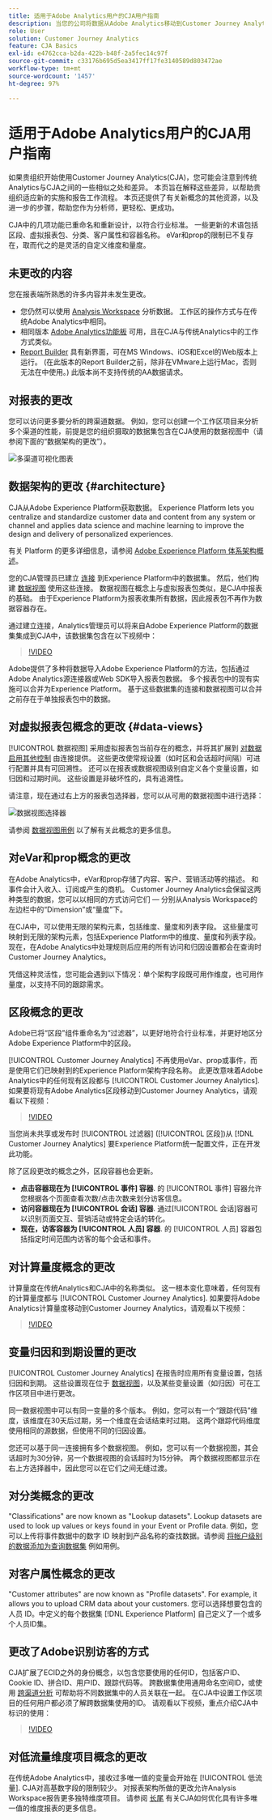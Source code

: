 ```yaml
---
title: 适用于Adobe Analytics用户的CJA用户指南
description: 当您的公司将数据从Adobe Analytics移动到Customer Journey Analytics时，从用户的角度应该考虑什么
role: User
solution: Customer Journey Analytics
feature: CJA Basics
exl-id: e4762cca-b2da-422b-b48f-2a5fec14c97f
source-git-commit: c33176b695d5ea3417ff17fe3140589d803472ae
workflow-type: tm+mt
source-wordcount: '1457'
ht-degree: 97%

---
```


# 适用于Adobe Analytics用户的CJA用户指南

如果贵组织开始使用Customer Journey Analytics(CJA)，您可能会注意到传统Analytics与CJA之间的一些相似之处和差异。 本页旨在解释这些差异，以帮助贵组织适应新的实施和报告工作流程。 本页还提供了有关新概念的其他资源，以及进一步的步骤，帮助您作为分析师，更轻松、更成功。

CJA中的几项功能已重命名和重新设计，以符合行业标准。 一些更新的术语包括区段、虚拟报表包、分类、客户属性和容器名称。 eVar和prop的限制已不复存在，取而代之的是灵活的自定义维度和量度。

## 未更改的内容

您在报表端所熟悉的许多内容并未发生更改。

* 您仍然可以使用 [Analysis Workspace](/help/analysis-workspace/home.md) 分析数据。 工作区的操作方式与在传统Adobe Analytics中相同。
* 相同版本 [Adobe Analytics功能板](/help/mobile-app/home.md) 可用，且在CJA与传统Analytics中的工作方式类似。
* [Report Builder](/help/report-builder/report-buider-overview.md) 具有新界面，可在MS Windows、iOS和Excel的Web版本上运行。 (在此版本的Report Builder之前，除非在VMware上运行Mac，否则无法在中使用。) 此版本尚不支持传统的AA数据请求。

## 对报表的更改

您可以访问更多要分析的跨渠道数据。 例如，您可以创建一个工作区项目来分析多个渠道的性能，前提是您的组织摄取的数据集包含在CJA使用的数据视图中（请参阅下面的“数据架构的更改”）。

![多渠道可视化图表](assets/cross-channel.png)

## 数据架构的更改 {#architecture}

CJA从Adobe Experience Platform获取数据。 Experience Platform lets you centralize and standardize customer data and content from any system or channel and applies data science and machine learning to improve the design and delivery of personalized experiences.

[](https://experienceleague.adobe.com/docs/platform-learn/tutorials/schemas/schemas-and-experience-data-model.html)有关 Platform 的更多详细信息，请参阅 [Adobe Experience Platform 体系架构概述](https://experienceleague.adobe.com/docs/platform-learn/tutorials/intro-to-platform/basic-architecture.html)。

您的CJA管理员已建立 [连接](/help/connections/create-connection.md) 到Experience Platform中的数据集。 然后，他们构建 [数据视图](/help/data-views/data-views.md) 使用这些连接。 数据视图在概念上与虚拟报表包类似，是CJA中报表的基础。 由于Experience Platform为报表收集所有数据，因此报表包不再作为数据容器存在。

通过建立连接，Analytics管理员可以将来自Adobe Experience Platform的数据集集成到CJA中，该数据集包含在以下视频中：

>[!VIDEO](https://video.tv.adobe.com/v/35111/?quality=12)

Adobe提供了多种将数据导入Adobe Experience Platform的方法，包括通过Adobe Analytics源连接器或Web SDK导入报表包数据。 多个报表包中的现有实施可以合并为Experience Platform。 基于这些数据集的连接和数据视图可以合并之前存在于单独报表包中的数据。

## 对虚拟报表包概念的更改 {#data-views}

[!UICONTROL 数据视图] 采用虚拟报表包当前存在的概念，并将其扩展到 [对数据启用其他控制](/help/data-views/create-dataview.md) 由连接提供。 这些更改使常规设置（如时区和会话超时间隔）可进行配置并具有可回溯性。 还可以在报表或数据视图级别自定义各个变量设置，如归因和过期时间。 这些设置是非破坏性的，具有追溯性。

请注意，现在通过右上方的报表包选择器，您可以从可用的数据视图中进行选择：

![数据视图选择器](assets/data-views.png)

请参阅 [数据视图用例](/help/data-views/data-views-usecases.md) 以了解有关此概念的更多信息。

## 对eVar和prop概念的更改

在Adobe Analytics中，eVar和prop存储了内容、客户、营销活动等的描述。 和事件会计入收入、订阅或产生的商机。 Customer Journey Analytics会保留这两种类型的数据，您可以以相同的方式访问它们 — 分别从Analysis Workspace的左边栏中的“Dimension”或“量度”下。

在CJA中，可以使用无限的架构元素，包括维度、量度和列表字段。 这些量度可映射到无限的架构元素，包括Experience Platform中的维度、量度和列表字段。 现在，在Adobe Analytics中处理规则后应用的所有访问和归因设置都会在查询时Customer Journey Analytics。

凭借这种灵活性，您可能会遇到以下情况：单个架构字段既可用作维度，也可用作量度，以支持不同的跟踪需求。

## 区段概念的更改

Adobe已将“区段”组件重命名为“过滤器”，以更好地符合行业标准，并更好地区分Adobe Experience Platform中的区段。

[!UICONTROL Customer Journey Analytics] 不再使用eVar、prop或事件，而是使用它们已映射到的Experience Platform架构字段名称。 此更改意味着Adobe Analytics中的任何现有区段都与 [!UICONTROL Customer Journey Analytics]. 如果要将现有Adobe Analytics区段移动到Customer Journey Analytics，请观看以下视频：

>[!VIDEO](https://video.tv.adobe.com/v/31982/?quality=12)

当您尚未共享或发布时 [!UICONTROL 过滤器] ([!UICONTROL 区段])从 [!DNL Customer Journey Analytics] 要Experience Platform统一配置文件，正在开发此功能。

除了区段更改的概念之外，区段容器也会更新。

* **点击容器现在为 [!UICONTROL 事件] 容器**. 的 [!UICONTROL 事件] 容器允许您根据各个页面查看次数/点击次数来划分访客信息。
* **访问容器现在为 [!UICONTROL 会话] 容器**. 通过[!UICONTROL 会话]容器可以识别页面交互、营销活动或特定会话的转化。
* **现在，访客容器为 [!UICONTROL 人员] 容器**. 的 [!UICONTROL 人员] 容器包括指定时间范围内访客的每个会话和事件。

## 对计算量度概念的更改

计算量度在传统Analytics和CJA中的名称类似。 这一根本变化意味着，任何现有的计算量度都与 [!UICONTROL Customer Journey Analytics]. 如果要将Adobe Analytics计算量度移动到Customer Journey Analytics，请观看以下视频：

>[!VIDEO](https://video.tv.adobe.com/v/31788/?quality=12)

## 变量归因和到期设置的更改

[!UICONTROL Customer Journey Analytics] 在报告时应用所有变量设置，包括归因和到期。 这些设置现在位于 [数据视图](/help/data-views/component-settings/persistence.md)，以及某些变量设置（如归因）可在工作区项目中进行更改。

同一数据视图中可以有同一变量的多个版本。 例如，您可以有一个“跟踪代码”维度，该维度在30天后过期，另一个维度在会话结束时过期。 这两个跟踪代码维度使用相同的源数据，但使用不同的归因设置。

您还可以基于同一连接拥有多个数据视图。 例如，您可以有一个数据视图，其会话超时为30分钟，另一个数据视图的会话超时为15分钟。 两个数据视图都显示在右上方选择器中，因此您可以在它们之间无缝过渡。

## 对分类概念的更改

&quot;Classifications&quot; are now known as &quot;Lookup datasets&quot;. Lookup datasets are used to look up values or keys found in your Event or Profile data. 例如，您可以上传将事件数据中的数字 ID 映射到产品名称的查找数据。请参阅 [将帐户级别的数据添加为查询数据集](/help/use-cases/b2b.md) 例如用例。

## 对客户属性概念的更改

&quot;Customer attributes&quot; are now known as &quot;Profile datasets&quot;. For example, it allows you to upload CRM data about your customers. 您可以选择想要包含的人员 ID。中定义的每个数据集 [!DNL Experience Platform] 自己定义了一个或多个人员ID集。

## 更改了Adobe识别访客的方式

CJA扩展了ECID之外的身份概念，以包含您要使用的任何ID，包括客户ID、Cookie ID、拼合ID、用户ID、跟踪代码等。 跨数据集使用通用命名空间ID，或使用 [跨渠道分析](/help/connections/cca/overview.md) 可帮助将不同数据集中的人员关联在一起。 在CJA中设置工作区项目的任何用户都必须了解跨数据集使用的ID。 请观看以下视频，重点介绍CJA中标识的使用：

>[!VIDEO](https://video.tv.adobe.com/v/30750/?quality=12)

## 对低流量维度项目概念的更改

在传统Adobe Analytics中，接收过多唯一值的变量会开始在 [!UICONTROL 低流量]. CJA对高基数字段的限制较少。 对报表架构所做的更改允许Analysis Workspace报告更多独特维度项目。 请参阅 [长尾](../analysis-workspace/workspace-faq/long-tail.md) 有关CJA如何优化具有许多唯一值的维度报表的更多信息。
